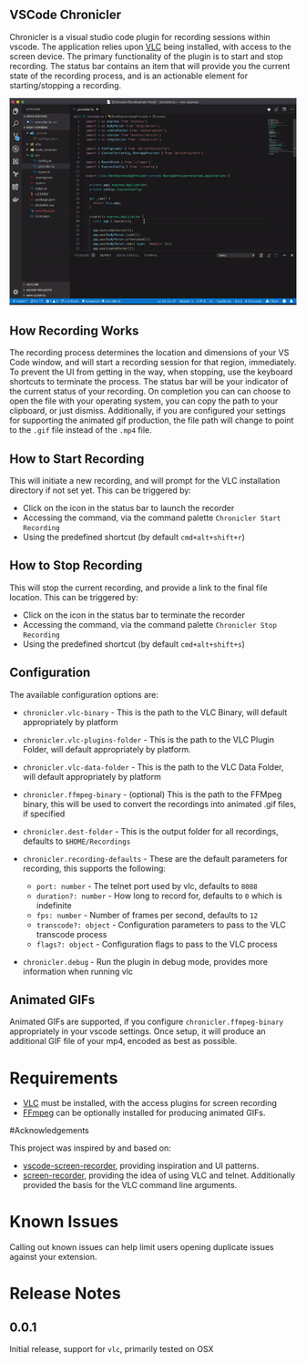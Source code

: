 VSCode Chronicler
----------------------------------

Chronicler is a visual studio code plugin for recording sessions within vscode. The application relies upon [VLC](https://www.videolan.org/vlc/) being installed, with access to the screen device.  The primary functionality of the plugin is to start and stop recording. The status bar contains an item that will provide you the current state of the recording process, and is an actionable element for starting/stopping a recording.

![Screen Capture in Action](./images/screencast-small.gif)

## How Recording Works
The recording process determines the location and dimensions of your VS Code window, and will start a recording session for that region, immediately.  To prevent the UI from getting in the way, when stopping, use the keyboard shortcuts to terminate the process. The status bar will be your indicator of the current status of your recording.  On completion you can can choose to open the file with your operating system, you can copy the path to your clipboard, or just dismiss.  Additionally, if you are configured your settings for supporting the animated gif production, the file path  will change to point to the `.gif` file instead of the `.mp4` file.


## How to Start Recording
This will initiate a new recording, and will prompt for the VLC installation directory if not set yet.  This can be triggered by:
* Click on the icon in the status bar to launch the recorder
* Accessing the command, via the command palette `Chronicler Start Recording`
* Using the predefined shortcut (by default `cmd+alt+shift+r`)

## How to Stop Recording 
This will stop the current recording, and provide a link to the final file location.  This can be triggered by:
* Click on the icon in the status bar to terminate the recorder
* Accessing the command, via the command palette `Chronicler Stop Recording`
* Using the predefined shortcut (by default `cmd+alt+shift+s`)

## Configuration
The available configuration options are:
* `chronicler.vlc-binary` - This is the path to the VLC Binary, will default appropriately by platform
* `chronicler.vlc-plugins-folder` - This is the path to the VLC Plugin Folder, will default appropriately by platform.
* `chronicler.vlc-data-folder` - This is the path to the VLC Data Folder, will default appropriately by platform
* `chronicler.ffmpeg-binary` - (optional) This is the path to the FFMpeg binary, this will be used to convert the recordings into animated .gif files, if specified
* `chronicler.dest-folder` - This is the output folder for all recordings, defaults to `$HOME/Recordings`
* `chronicler.recording-defaults` - These are the default parameters for recording, this supports the following:
  * `port: number` - The telnet port used by vlc, defaults to `8088`
  * `duration?: number` - How long to record for, defaults to `0` which is indefinite
  * `fps: number` - Number of frames per second, defaults to `12`
  * `transcode?: object` - Configuration parameters to pass to the VLC transcode process
  * `flags?: object` - Configuration flags to pass to the VLC process

* `chronicler.debug` - Run the plugin in debug mode, provides more information when running vlc

## Animated GIFs

Animated GIFs are supported, if you configure `chronicler.ffmpeg-binary` appropriately in your vscode settings.  Once setup, it will produce an additional GIF file of your mp4, encoded as best as possible.

# Requirements

* [VLC](https://www.videolan.org/vlc/) must be installed, with the access plugins for screen recording
* [FFmpeg](https://www.ffmpeg.org/download.html) can be optionally installed for producing animated GIFs.

#Acknowledgements

This project was inspired by and based on:

* [vscode-screen-recorder](https://github.com/wk-j/vscode-screen-recorder), providing inspiration and UI patterns.
* [screen-recorder](https://github.com/131/screen-recorder), providing the idea of using VLC and telnet. Additionally provided the basis for the VLC command line arguments. 

# Known Issues

Calling out known issues can help limit users opening duplicate issues against your extension.

# Release Notes

## 0.0.1
Initial release, support for `vlc`, primarily tested on OSX
